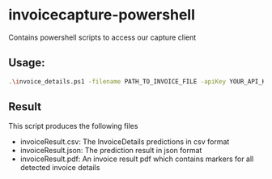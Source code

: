 # invoicecapture-powershell
Contains powershell scripts to access our capture client

## Usage:
```sh
.\invoice_details.ps1 -filename PATH_TO_INVOICE_FILE -apiKey YOUR_API_KEY -version CAPTURE_VERSION -url CAPTURE_SDK_URL -resultPdf -csv
```
## Result
This script produces the following files
- invoiceResult.csv: The InvoiceDetails predictions in csv format
- invoiceResult.json: The prediction result in json format
- invoiceResult.pdf: An invoice result pdf which contains markers for all detected invoice details

